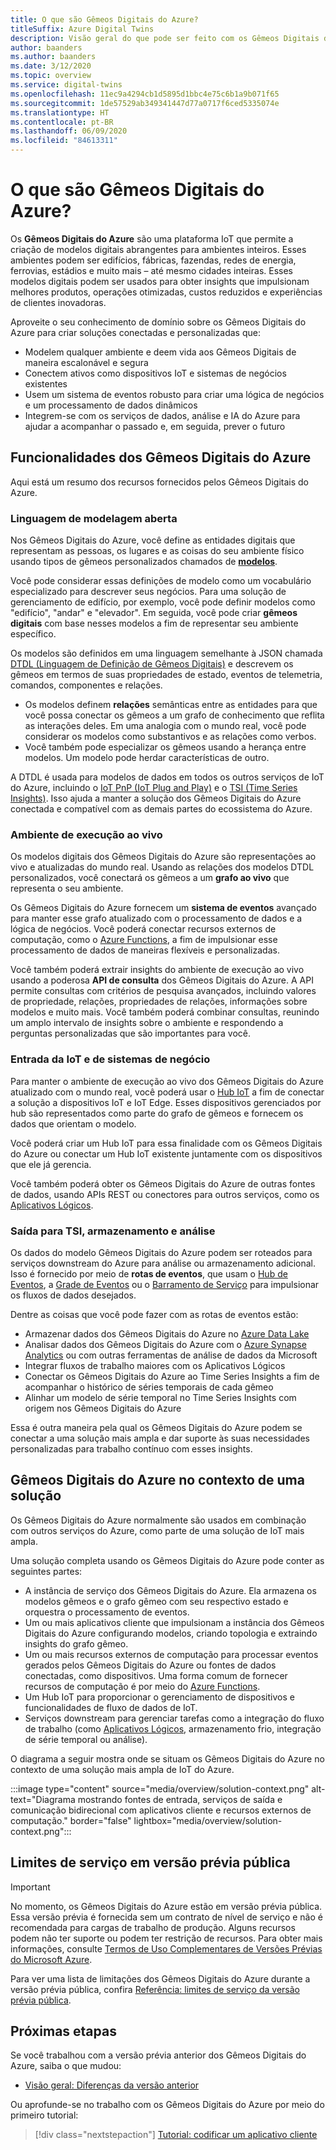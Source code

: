 ```yaml
---
title: O que são Gêmeos Digitais do Azure?
titleSuffix: Azure Digital Twins
description: Visão geral do que pode ser feito com os Gêmeos Digitais do Azure.
author: baanders
ms.author: baanders
ms.date: 3/12/2020
ms.topic: overview
ms.service: digital-twins
ms.openlocfilehash: 11ec9a4294cb1d5895d1bbc4e75c6b1a9b071f65
ms.sourcegitcommit: 1de57529ab349341447d77a0717f6ced5335074e
ms.translationtype: HT
ms.contentlocale: pt-BR
ms.lasthandoff: 06/09/2020
ms.locfileid: "84613311"
---
```

# <a name="what-is-azure-digital-twins"></a>O que são Gêmeos Digitais do Azure?

Os **Gêmeos Digitais do Azure** são uma plataforma IoT que permite a criação de modelos digitais abrangentes para ambientes inteiros. Esses ambientes podem ser edifícios, fábricas, fazendas, redes de energia, ferrovias, estádios e muito mais – até mesmo cidades inteiras. Esses modelos digitais podem ser usados para obter insights que impulsionam melhores produtos, operações otimizadas, custos reduzidos e experiências de clientes inovadoras.

Aproveite o seu conhecimento de domínio sobre os Gêmeos Digitais do Azure para criar soluções conectadas e personalizadas que:
* Modelem qualquer ambiente e deem vida aos Gêmeos Digitais de maneira escalonável e segura
* Conectem ativos como dispositivos IoT e sistemas de negócios existentes
* Usem um sistema de eventos robusto para criar uma lógica de negócios e um processamento de dados dinâmicos
* Integrem-se com os serviços de dados, análise e IA do Azure para ajudar a acompanhar o passado e, em seguida, prever o futuro

## <a name="azure-digital-twins-capabilities"></a>Funcionalidades dos Gêmeos Digitais do Azure

Aqui está um resumo dos recursos fornecidos pelos Gêmeos Digitais do Azure.

### <a name="open-modeling-language"></a>Linguagem de modelagem aberta

Nos Gêmeos Digitais do Azure, você define as entidades digitais que representam as pessoas, os lugares e as coisas do seu ambiente físico usando tipos de gêmeos personalizados chamados de [**modelos**](concepts-models.md). 

Você pode considerar essas definições de modelo como um vocabulário especializado para descrever seus negócios. Para uma solução de gerenciamento de edifício, por exemplo, você pode definir modelos como "edifício", "andar" e "elevador". Em seguida, você pode criar **gêmeos digitais** com base nesses modelos a fim de representar seu ambiente específico.

Os modelos são definidos em uma linguagem semelhante à JSON chamada [DTDL (Linguagem de Definição de Gêmeos Digitais)](https://github.com/Azure/opendigitaltwins-dtdl/blob/master/DTDL/v2/dtdlv2.md) e descrevem os gêmeos em termos de suas propriedades de estado, eventos de telemetria, comandos, componentes e relações.
* Os modelos definem **relações** semânticas entre as entidades para que você possa conectar os gêmeos a um grafo de conhecimento que reflita as interações deles. Em uma analogia com o mundo real, você pode considerar os modelos como substantivos e as relações como verbos.
* Você também pode especializar os gêmeos usando a herança entre modelos. Um modelo pode herdar características de outro.

A DTDL é usada para modelos de dados em todos os outros serviços de IoT do Azure, incluindo o [IoT PnP (IoT Plug and Play)](../iot-pnp/overview-iot-plug-and-play.md) e o [TSI (Time Series Insights)](../time-series-insights/time-series-insights-update-overview.md). Isso ajuda a manter a solução dos Gêmeos Digitais do Azure conectada e compatível com as demais partes do ecossistema do Azure.

### <a name="live-execution-environment"></a>Ambiente de execução ao vivo

Os modelos digitais dos Gêmeos Digitais do Azure são representações ao vivo e atualizadas do mundo real. Usando as relações dos modelos DTDL personalizados, você conectará os gêmeos a um **grafo ao vivo** que representa o seu ambiente.

Os Gêmeos Digitais do Azure fornecem um **sistema de eventos** avançado para manter esse grafo atualizado com o processamento de dados e a lógica de negócios. Você poderá conectar recursos externos de computação, como o [Azure Functions](../azure-functions/functions-overview.md), a fim de impulsionar esse processamento de dados de maneiras flexíveis e personalizadas.

Você também poderá extrair insights do ambiente de execução ao vivo usando a poderosa **API de consulta** dos Gêmeos Digitais do Azure. A API permite consultas com critérios de pesquisa avançados, incluindo valores de propriedade, relações, propriedades de relações, informações sobre modelos e muito mais. Você também poderá combinar consultas, reunindo um amplo intervalo de insights sobre o ambiente e respondendo a perguntas personalizadas que são importantes para você.

### <a name="input-from-iot-and-business-systems"></a>Entrada da IoT e de sistemas de negócio

Para manter o ambiente de execução ao vivo dos Gêmeos Digitais do Azure atualizado com o mundo real, você poderá usar o [Hub IoT](../iot-hub/about-iot-hub.md) a fim de conectar a solução a dispositivos IoT e IoT Edge. Esses dispositivos gerenciados por hub são representados como parte do grafo de gêmeos e fornecem os dados que orientam o modelo.

Você poderá criar um Hub IoT para essa finalidade com os Gêmeos Digitais do Azure ou conectar um Hub IoT existente juntamente com os dispositivos que ele já gerencia.

Você também poderá obter os Gêmeos Digitais do Azure de outras fontes de dados, usando APIs REST ou conectores para outros serviços, como os [Aplicativos Lógicos](../logic-apps/logic-apps-overview.md).

### <a name="output-to-tsi-storage-and-analytics"></a>Saída para TSI, armazenamento e análise

Os dados do modelo Gêmeos Digitais do Azure podem ser roteados para serviços downstream do Azure para análise ou armazenamento adicional. Isso é fornecido por meio de **rotas de eventos**, que usam o [Hub de Eventos](../event-hubs/event-hubs-about.md), a [Grade de Eventos](../event-grid/overview.md) ou o [Barramento de Serviço](../service-bus-messaging/service-bus-messaging-overview.md) para impulsionar os fluxos de dados desejados.

Dentre as coisas que você pode fazer com as rotas de eventos estão:
* Armazenar dados dos Gêmeos Digitais do Azure no [Azure Data Lake](../storage/blobs/data-lake-storage-introduction.md)
* Analisar dados dos Gêmeos Digitais do Azure com o [Azure Synapse Analytics](../synapse-analytics/sql-data-warehouse/sql-data-warehouse-overview-what-is.md) ou com outras ferramentas de análise de dados da Microsoft
* Integrar fluxos de trabalho maiores com os Aplicativos Lógicos
* Conectar os Gêmeos Digitais do Azure ao Time Series Insights a fim de acompanhar o histórico de séries temporais de cada gêmeo
* Alinhar um modelo de série temporal no Time Series Insights com origem nos Gêmeos Digitais do Azure

Essa é outra maneira pela qual os Gêmeos Digitais do Azure podem se conectar a uma solução mais ampla e dar suporte às suas necessidades personalizadas para trabalho contínuo com esses insights.

## <a name="azure-digital-twins-in-a-solution-context"></a>Gêmeos Digitais do Azure no contexto de uma solução

Os Gêmeos Digitais do Azure normalmente são usados em combinação com outros serviços do Azure, como parte de uma solução de IoT mais ampla. 

Uma solução completa usando os Gêmeos Digitais do Azure pode conter as seguintes partes:
* A instância de serviço dos Gêmeos Digitais do Azure. Ela armazena os modelos gêmeos e o grafo gêmeo com seu respectivo estado e orquestra o processamento de eventos.
* Um ou mais aplicativos cliente que impulsionam a instância dos Gêmeos Digitais do Azure configurando modelos, criando topologia e extraindo insights do grafo gêmeo.
* Um ou mais recursos externos de computação para processar eventos gerados pelos Gêmeos Digitais do Azure ou fontes de dados conectadas, como dispositivos. Uma forma comum de fornecer recursos de computação é por meio do [Azure Functions](../azure-functions/functions-overview.md).
* Um Hub IoT para proporcionar o gerenciamento de dispositivos e funcionalidades de fluxo de dados de IoT.
* Serviços downstream para gerenciar tarefas como a integração do fluxo de trabalho (como [Aplicativos Lógicos](../logic-apps/logic-apps-overview.md), armazenamento frio, integração de série temporal ou análise). 

O diagrama a seguir mostra onde se situam os Gêmeos Digitais do Azure no contexto de uma solução mais ampla de IoT do Azure.

:::image type="content" source="media/overview/solution-context.png" alt-text="Diagrama mostrando fontes de entrada, serviços de saída e comunicação bidirecional com aplicativos cliente e recursos externos de computação." border="false" lightbox="media/overview/solution-context.png":::

## <a name="service-limits-in-public-preview"></a>Limites de serviço em versão prévia pública

> [!IMPORTANT]
> No momento, os Gêmeos Digitais do Azure estão em versão prévia pública.
> Essa versão prévia é fornecida sem um contrato de nível de serviço e não é recomendada para cargas de trabalho de produção. Alguns recursos podem não ter suporte ou podem ter restrição de recursos. Para obter mais informações, consulte [Termos de Uso Complementares de Versões Prévias do Microsoft Azure](https://azure.microsoft.com/support/legal/preview-supplemental-terms/).

Para ver uma lista de limitações dos Gêmeos Digitais do Azure durante a versão prévia pública, confira [Referência: limites de serviço da versão prévia pública](reference-service-limits.md).

## <a name="next-steps"></a>Próximas etapas

Se você trabalhou com a versão prévia anterior dos Gêmeos Digitais do Azure, saiba o que mudou:
* [Visão geral: Diferenças da versão anterior](overview-differences.md)

Ou aprofunde-se no trabalho com os Gêmeos Digitais do Azure por meio do primeiro tutorial:

> [!div class="nextstepaction"]
> [Tutorial: codificar um aplicativo cliente](tutorial-code.md)
